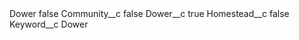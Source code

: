 <?xml version="1.0" encoding="UTF-8"?>
<CustomMetadata xmlns="http://soap.sforce.com/2006/04/metadata" xmlns:xsi="http://www.w3.org/2001/XMLSchema-instance" xmlns:xsd="http://www.w3.org/2001/XMLSchema">
    <label>Dower</label>
    <protected>false</protected>
    <values>
        <field>Community__c</field>
        <value xsi:type="xsd:boolean">false</value>
    </values>
    <values>
        <field>Dower__c</field>
        <value xsi:type="xsd:boolean">true</value>
    </values>
    <values>
        <field>Homestead__c</field>
        <value xsi:type="xsd:boolean">false</value>
    </values>
    <values>
        <field>Keyword__c</field>
        <value xsi:type="xsd:string">Dower</value>
    </values>
</CustomMetadata>
